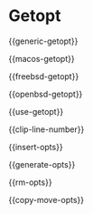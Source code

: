 # Getopt

{{generic-getopt}}

{{macos-getopt}}

{{freebsd-getopt}}

{{openbsd-getopt}}

{{use-getopt}}

{{clip-line-number}}

{{insert-opts}}

{{generate-opts}}

{{rm-opts}}

{{copy-move-opts}}

